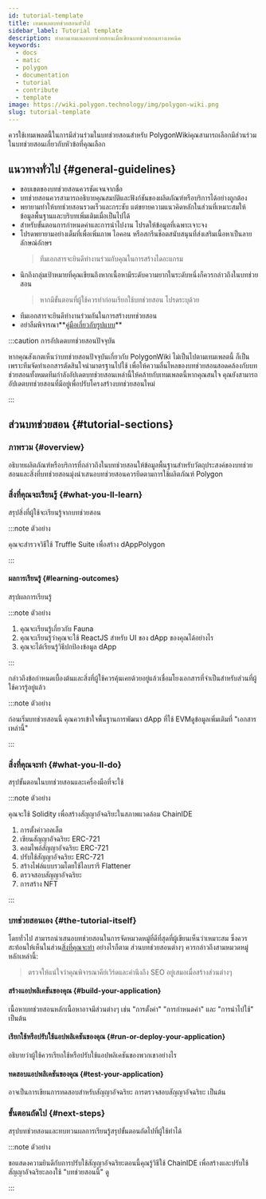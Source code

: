 ```yaml
---
id: tutorial-template
title: เทมเพลตบทช่วยสอนทั่วไป
sidebar_label: Tutorial template
description: ทำตามเทมเพลตบทช่วยสอนเมื่อเขียนบทช่วยสอนทางเทคนิค
keywords:
  - docs
  - matic
  - polygon
  - documentation
  - tutorial
  - contribute
  - template
image: https://wiki.polygon.technology/img/polygon-wiki.png
slug: tutorial-template
---
```


ควรใช้เทมเพลตนี้ในการมีส่วนร่วมในบทช่วยสอนสำหรับ PolygonWikiคุณสามารถเลือกมีส่วนร่วมในบทช่วยสอนเกี่ยวกับหัวข้อที่คุณเลือก

## แนวทางทั่วไป {#general-guidelines}

* ขอบเขตของบทช่วยสอนควรชัดเจนจากชื่อ
* บทช่วยสอนควรสามารถอธิบายคุณสมบัติและฟังก์ชันของผลิตภัณฑ์หรือบริการได้อย่างถูกต้อง
* พยายามทำให้บทช่วยสอนรวดเร็วและกระชับ แต่ขยายความแนวคิดหลักในส่วนที่เหมาะสมให้ข้อมูลพื้นฐานและบริบทเพิ่มเติมเมื่อเป็นไปได้
* สำหรับขั้นตอนการกำหนดค่าและการนำไปงาน โปรดให้ข้อมูลที่เฉพาะเจาะจง
* โปรดพยายามอย่างเต็มที่เพื่อเพิ่มภาพ ไอคอน หรือสกรีนช็อตสนับสนุนที่ส่งเสริมเนื้อหาเป็นลายลักษณ์อักษร
  > ทีมเอกสารจะยินดีทำงานร่วมกับคุณในการสร้างไดอะแกรม
* นึกถึงกลุ่มเป้าหมายที่คุณเขียนถึงหากเนื้อหามีระดับความยากในระดับหนึ่งก็ควรกล่าวถึงในบทช่วยสอน
  > หากมีขั้นตอนที่ผู้ใช้ควรทำก่อนเรียกใช้บทช่วยสอน โปรดระบุด้วย
* ทีมเอกสารจะยินดีทำงานร่วมกันในการสร้างบทช่วยสอน
* อย่าลืมพิจารณา**[คู่มือเกี่ยวกับรูปแบบ](writing-style.md)**

:::caution การอัปเดตบทช่วยสอนปัจจุบัน

หากคุณสังเกตเห็นว่าบทช่วยสอนปัจจุบันเกี่ยวกับ PolygonWiki ไม่เป็นไปตามเทมเพลตนี้ ก็เป็นเพราะทีมจัดทำเอกสารตัดสินใจนำมาตรฐานไปใช้ เพื่อให้ความลื่นไหลของบทช่วยสอนสอดคล้องกับบทช่วยสอนทั้งหมดทีมกำลังอัปเดตบทช่วยสอนเหล่านี้ให้คล้ายกับเทมเพลตนี้หากคุณสนใจ คุณยังสามารถอัปเดตบทช่วยสอนที่มีอยู่เพื่อปรับโครงสร้างบทช่วยสอนใหม่

:::

## ส่วนบทช่วยสอน {#tutorial-sections}

### ภาพรวม {#overview}

อธิบายผลิตภัณฑ์หรือบริการที่กล่าวถึงในบทช่วยสอนให้ข้อมูลพื้นฐานสำหรับวัตถุประสงค์ของบทช่วยสอนและสิ่งที่บทช่วยสอนมุ่งนำเสนอบทช่วยสอนควรยึดตามการใช้ผลิตภัณฑ์ Polygon

### สิ่งที่คุณจะเรียนรู้ {#what-you-ll-learn}

สรุปสิ่งที่ผู้ใช้จะเรียนรู้จากบทช่วยสอน

:::note ตัวอย่าง

คุณจะสำรวจวิธีใช้ Truffle Suite เพื่อสร้าง dAppPolygon

:::

#### ผลการเรียนรู้ {#learning-outcomes}

สรุปผลการเรียนรู้

:::note ตัวอย่าง

1. คุณจะเรียนรู้เกี่ยวกับ Fauna
2. คุณจะเรียนรู้ว่าคุณจะใช้ ReactJS สำหรับ UI ของ dApp ของคุณได้อย่างไร
3. คุณจะได้เรียนรู้วิธีปกป้องข้อมูล dApp

:::

กล่าวถึงข้อกำหนดเบื้องต้นและสิ่งที่ผู้ใช้ควรคุ้นเคยด้วยอยู่แล้วเชื่อมโยงเอกสารที่จำเป็นสำหรับส่วนที่ผู้ใช้ควรรู้อยู่แล้ว

:::note ตัวอย่าง

ก่อนเริ่มบทช่วยสอนนี้ คุณควรเข้าใจพื้นฐานการพัฒนา dApp ที่ใช้ EVMดูข้อมูลเพิ่มเติมที่ "เอกสารเหล่านี้"

:::

### สิ่งที่คุณจะทำ {#what-you-ll-do}

สรุปขั้นตอนในบทช่วยสอนและเครื่องมือที่จะใช้

:::note ตัวอย่าง

คุณจะใช้ Solidity เพื่อสร้างสัญญาอัจฉริยะในสภาพแวดล้อม ChainIDE

1. การตั้งค่าวอลเล็ต
2. เขียนสัญญาอัจฉริยะ ERC-721
3. คอมไพล์สัญญาอัจฉริยะ ERC-721
4. ปรับใช้สัญญาอัจฉริยะ ERC-721
5. สร้างไฟล์แบบรวมโดยใช้ไลบรารี Flattener
6. ตรวจสอบสัญญาอัจฉริยะ
7. การสร้าง NFT

:::

### บทช่วยสอนเอง {#the-tutorial-itself}

โดยทั่วไป สามารถนำเสนอบทช่วยสอนในการจัดหมวดหมู่ที่ดีที่สุดที่ผู้เขียนเห็นว่าเหมาะสม ซึ่งควรสะท้อนให้เห็นในส่วน[สิ่งที่คุณจะทำ](#what-youll-do) อย่างไรก็ตาม ส่วนบทช่วยสอนต่างๆ ควรกล่าวถึงสามหมวดหมู่หลักเหล่านี้:

> ตรวจให้แน่ใจว่าคุณพิจารณาคีย์เวิร์ดและคำนึงถึง SEO อยู่เสมอเมื่อสร้างส่วนต่างๆ

#### สร้างแอปพลิเคชันของคุณ {#build-your-application}

เนื้อหาบทช่วยสอนหลักเนื้อหาอาจมีส่วนต่างๆ เช่น "การตั้งค่า" "การกำหนดค่า" และ "การนำไปใช้" เป็นต้น

#### เรียกใช้หรือปรับใช้แอปพลิเคชันของคุณ {#run-or-deploy-your-application}

อธิบายว่าผู้ใช้ควรเรียกใช้หรือปรับใช้แอปพลิเคชันของพวกเขาอย่างไร

#### ทดสอบแอปพลิเคชันของคุณ {#test-your-application}

อาจเป็นการเขียนการทดสอบสำหรับสัญญาอัจฉริยะ การตรวจสอบสัญญาอัจฉริยะ เป็นต้น

### ขั้นตอนถัดไป {#next-steps}

สรุปบทช่วยสอนและทบทวนผลการเรียนรู้สรุปขั้นตอนถัดไปที่ผู้ใช้ทำได้

:::note ตัวอย่าง

ขอแสดงความยินดีกับการปรับใช้สัญญาอัจฉริยะตอนนี้คุณรู้วิธีใช้ ChainIDE เพื่อสร้างและปรับใช้สัญญาอัจฉริยะลองใช้ "บทช่วยสอนนี้" ดู

:::
